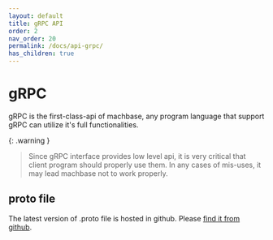 ```yaml
---
layout: default
title: gRPC API
order: 2
nav_order: 20
permalink: /docs/api-grpc/
has_children: true
---
```


# gRPC

gRPC is the first-class-api of machbase, any program language that support gRPC can utilize it's full functionalities.

{: .warning }
> Since gRPC interface provides low level api, it is very critical that  client program should properly use them. In any cases of mis-uses, it may lead machbase not to work properly.

## proto file

The latest version of .proto file is hosted in github. Please [find it from github](https://github.com/machbase/neo-grpc/tree/main/proto).